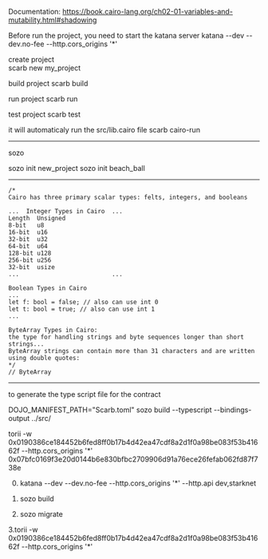 Documentation: https://book.cairo-lang.org/ch02-01-variables-and-mutability.html#shadowing

Before run the project, you need to start the katana server
katana --dev --dev.no-fee --http.cors_origins '*'


create project  
scarb new my_project

build project
scarb build

run project
scarb run

test project
scarb test


it will automaticaly run the src/lib.cairo file
scarb cairo-run

-----------------------------------------
sozo

sozo init new_project
sozo init beach_ball

-----------------------------------------
    /*
    Cairo has three primary scalar types: felts, integers, and booleans

    ...  Integer Types in Cairo  ...
    Length	Unsigned
    8-bit	u8
    16-bit	u16
    32-bit	u32
    64-bit	u64
    128-bit	u128
    256-bit	u256
    32-bit	usize
    ...                          ...

    Boolean Types in Cairo
    ...
    let f: bool = false; // also can use int 0
    let t: bool = true; // also can use int 1
    ...

    ByteArray Types in Cairo:
    the type for handling strings and byte sequences longer than short strings...
    ByteArray strings can contain more than 31 characters and are written using double quotes:
    */
    // ByteArray
-----------------------------------------


to generate the type script file for the contract

DOJO_MANIFEST_PATH="Scarb.toml" sozo build --typescript --bindings-output ../src/

torii -w 0x0190386ce184452b6fed8ff0b17b4d42ea47cdf8a2d1f0a98be083f53b41662f --http.cors_origins '*'
0x07bfc0169f3e20d0144b6e830bfbc2709906d91a76ece26fefab062fd87f738e


0. katana --dev --dev.no-fee --http.cors_origins '*' --http.api dev,starknet

1. sozo build

2. sozo migrate

3.torii -w 0x0190386ce184452b6fed8ff0b17b4d42ea47cdf8a2d1f0a98be083f53b41662f --http.cors_origins '*'
